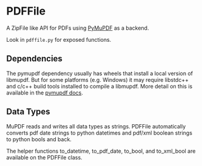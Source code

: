 # PDFFile

A ZipFile like API for PDFs using [PyMuPDF](https://pymupdf.readthedocs.io/) as
a backend.

Look in `pdffile.py` for exposed functions.

## Dependencies

The pymupdf dependency usually has wheels that install a local version of
libmupdf. But for some platforms (e.g. Windows) it may require libstdc++ and
c/c++ build tools installed to compile a libmupdf. More detail on this is
available in the
[pymupdf docs](https://pymupdf.readthedocs.io/en/latest/installation.html#installation-when-a-suitable-wheel-is-not-available).

## Data Types

MuPDF reads and writes all data types as strings. PDFFile automatically converts
pdf date strings to python datetimes and pdf/xml boolean strings to python bools
and back.

The helper functions to_datetime, to_pdf_date, to_bool, and to_xml_bool are
available on the PDFFile class.
